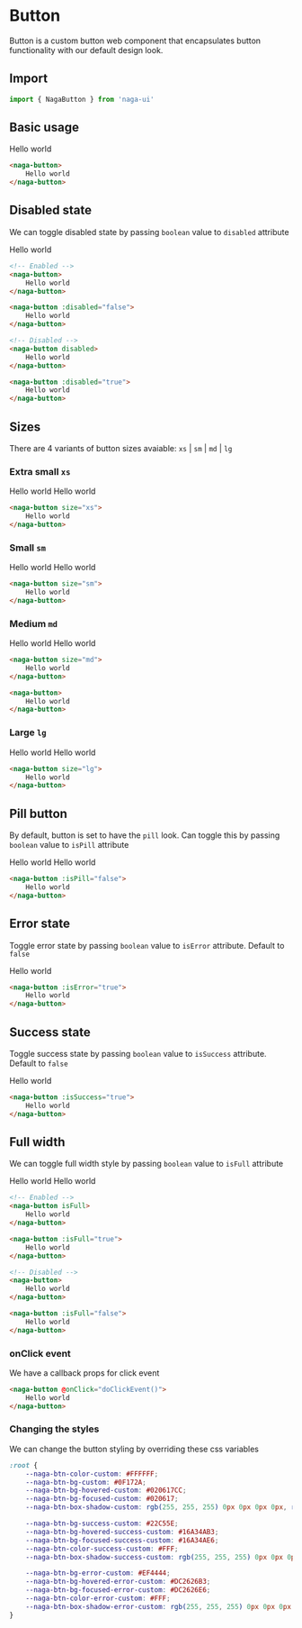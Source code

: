 # Button

Button is a custom button web component that encapsulates button functionality with our default design look.

## Import

```ts
import { NagaButton } from 'naga-ui'
```

<script setup>
import { onMounted } from 'vue'
onMounted(async() => {
	await import('../../build/bundle.js')
})
</script>

## Basic usage

<naga-button>
	Hello world
</naga-button>

```html
<naga-button>
	Hello world
</naga-button>
```


## Disabled state

We can toggle disabled state by passing `boolean` value to `disabled` attribute

<naga-button disabled>
	Hello world
</naga-button>

```html
<!-- Enabled -->
<naga-button>
	Hello world
</naga-button>

<naga-button :disabled="false">
	Hello world
</naga-button>

<!-- Disabled -->
<naga-button disabled>
	Hello world
</naga-button>

<naga-button :disabled="true">
	Hello world
</naga-button>
```

## Sizes

There are 4 variants of button sizes avaiable: `xs` | `sm` | `md` | `lg`

### Extra small `xs`

<div class="component-display-block mtop">
	<naga-button size="xs">
		Hello world
	</naga-button>
	<naga-button size="xs" disabled>
		Hello world
	</naga-button>
</div>

```html
<naga-button size="xs">
	Hello world
</naga-button>
```

### Small `sm`

<div class="component-display-block mtop">
	<naga-button size="sm">
		Hello world
	</naga-button>
	<naga-button size="sm" disabled>
		Hello world
	</naga-button>
</div>

```html
<naga-button size="sm">
	Hello world
</naga-button>
```

### Medium `md`

<div class="component-display-block mtop">
	<naga-button size="md">
		Hello world
	</naga-button>
	<naga-button size="md" disabled>
		Hello world
	</naga-button>
</div>

```html
<naga-button size="md">
	Hello world
</naga-button>

<naga-button>
	Hello world
</naga-button>
```

### Large `lg`

<div class="component-display-block mtop">
	<naga-button size="lg">
		Hello world
	</naga-button>
	<naga-button size="lg" disabled>
		Hello world
	</naga-button>
</div>

```html
<naga-button size="lg">
	Hello world
</naga-button>
```

## Pill button

By default, button is set to have the `pill` look. Can toggle this by passing `boolean` value to `isPill` attribute

<div class="component-display-block mtop">
	<naga-button .isPill="false">
		Hello world
	</naga-button>
	<naga-button .isPill="true">
		Hello world
	</naga-button>
</div>

```html
<naga-button :isPill="false">
	Hello world
</naga-button>
```

## Error state

Toggle error state by passing `boolean` value to `isError` attribute. Default to `false`

<div class="component-display-block mtop">
	<naga-button .isPill="false" .isError="true">
		Hello world
	</naga-button>
</div>

```html
<naga-button :isError="true">
	Hello world
</naga-button>
```

## Success state

Toggle success state by passing `boolean` value to `isSuccess` attribute. Default to `false`

<div class="component-display-block mtop">
	<naga-button .isPill="false" .isSuccess="true">
		Hello world
	</naga-button>
</div>

```html
<naga-button :isSuccess="true">
	Hello world
</naga-button>
```

## Full width

We can toggle full width style by passing `boolean` value to `isFull` attribute

<div class="component-display-block mtop display-col display-full">
	<naga-button isFull>
		Hello world
	</naga-button>
	<naga-button isFull disabled>
		Hello world
	</naga-button>
</div>

```html
<!-- Enabled -->
<naga-button isFull>
	Hello world
</naga-button>

<naga-button :isFull="true">
	Hello world
</naga-button>

<!-- Disabled -->
<naga-button>
	Hello world
</naga-button>

<naga-button :isFull="false">
	Hello world
</naga-button>
```

### onClick event

We have a callback props for click event

```html
<naga-button @onClick="doClickEvent()">
	Hello world
</naga-button>
```

### Changing the styles

We can change the button styling by overriding these css variables

```css
:root {
	--naga-btn-color-custom: #FFFFFF;
	--naga-btn-bg-custom: #0F172A;
	--naga-btn-bg-hovered-custom: #020617CC;
	--naga-btn-bg-focused-custom: #020617;
	--naga-btn-box-shadow-custom: rgb(255, 255, 255) 0px 0px 0px 0px, rgba(15, 23, 42, 0.2) 0px 0px 0px 3px, rgba(0, 0, 0, 0) 0px 0px 0px 0px;

	--naga-btn-bg-success-custom: #22C55E;
	--naga-btn-bg-hovered-success-custom: #16A34AB3;
	--naga-btn-bg-focused-success-custom: #16A34AE6;
	--naga-btn-color-success-custom: #FFF;
	--naga-btn-box-shadow-success-custom: rgb(255, 255, 255) 0px 0px 0px 0px, rgba(22, 163, 74, 0.2) 0px 0px 0px 3px, rgba(0, 0, 0, 0) 0px 0px 0px 0px;

	--naga-btn-bg-error-custom: #EF4444;
	--naga-btn-bg-hovered-error-custom: #DC2626B3;
	--naga-btn-bg-focused-error-custom: #DC2626E6;
	--naga-btn-color-error-custom: #FFF;
	--naga-btn-box-shadow-error-custom: rgb(255, 255, 255) 0px 0px 0px 0px, rgba(220, 38, 38, 0.2) 0px 0px 0px 3px, rgba(0, 0, 0, 0) 0px 0px 0px 0px;
}
```
